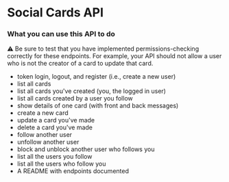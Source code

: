 # Social Cards API

### What you can use this API to do

⚠️ Be sure to test that you have implemented permissions-checking correctly for these endpoints. For example, your API should not allow a user who is not the creator of a card to update that card.

- token login, logout, and register (i.e., create a new user)
- list all cards
- list all cards you've created (you, the logged in user)
- list all cards created by a user you follow
- show details of one card (with front and back messages)
- create a new card
- update a card you've made
- delete a card you've made
- follow another user
- unfollow another user
- block and unblock another user who follows you
- list all the users you follow
- list all the users who follow you
- A README with endpoints documented

